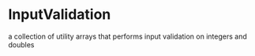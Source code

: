 # InputValidation
a collection of utility arrays that performs input validation on integers and doubles
